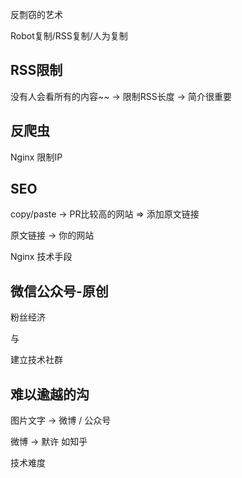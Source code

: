 反剽窃的艺术

Robot复制/RSS复制/人为复制

RSS限制
---

没有人会看所有的内容~~ -> 限制RSS长度 -> 简介很重要

反爬虫
---

Nginx 
限制IP

SEO
---

copy/paste -> PR比较高的网站 => 添加原文链接

原文链接 -> 你的网站

Nginx 技术手段

微信公众号-原创
---

粉丝经济

与

建立技术社群

难以逾越的沟
---

图片文字 -> 微博 / 公众号

微博 -> 默许 如知乎

技术难度






